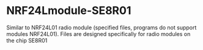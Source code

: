 # NRF24Lmodule-SE8R01
Similar to NRF24L01 radio module (specified files, programs do not support modules NRF24L01). Files are designed specifically for radio modules on the chip SE8R01
